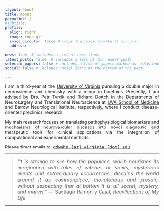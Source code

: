 ```yaml
---
layout: about
title: About
permalink: /
#subtitle:
profile:
  align: right
  image: func.gif
  image_circular: false # crops the image to make it circular
  address:

news: true  # includes a list of news items
latest_posts: false  # includes a list of the newest posts
selected_papers: false # includes a list of papers marked as "selected={true}"
social: false # includes social icons at the bottom of the page

---
```

<p style="text-align: justify;">I am a third-year at the <a href='https://www.virginia.edu/'>University of Virginia</a> pursuing a double major in neuroscience and chemistry with a minor in bioethics. Presently, I am advised by Drs. <a href='https://med.virginia.edu/bims/faculty/?facbio=1&id=48788'>Petr Tvrdik</a> and Richard Dortch in the Departments of Neurosurgery and Translational Neuroscience at <a href='https://med.virginia.edu/'>UVA School of Medicine</a> and Barrow Neurological Institute, respectively, where I conduct disease-oriented preclinical research.</p>

<p style="text-align: justify;">My main research focuses on translating pathophysiological biomarkers and mechanisms of neurovascular diseases into novel diagnostic and therapeutic tools for clinical applications via the integration of computational and experimental methods.</p>

<p style="text-align: justify;">Please direct emails to: <a href='mailto:ddw4hp@virginia.edu'><tt>ddw4hp [at] virginia [dot] edu</tt></a></p>

<hr>

<blockquote style="text-align: justify;">
    <font size="3"><i>"It is strange to see how the populace, which nourishes its imagination with tales of witches or saints, mysterious events and extraordinary occurrences, disdains the world around it as commonplace, monotonous and prosaic, without suspecting that at bottom it is all secret, mystery, and marvel."</i> ― Santiago Ramón y Cajal, <i>Recollections of My Life</i></font>
</blockquote>

<hr>
